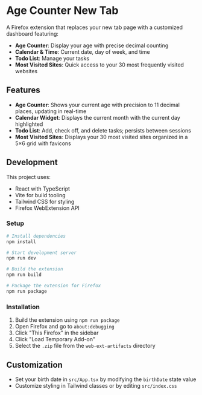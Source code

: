 # Age Counter New Tab

A Firefox extension that replaces your new tab page with a customized dashboard featuring:

- **Age Counter**: Display your age with precise decimal counting
- **Calendar & Time**: Current date, day of week, and time
- **Todo List**: Manage your tasks
- **Most Visited Sites**: Quick access to your 30 most frequently visited websites

## Features

- **Age Counter**: Shows your current age with precision to 11 decimal places, updating in real-time
- **Calendar Widget**: Displays the current month with the current day highlighted
- **Todo List**: Add, check off, and delete tasks; persists between sessions
- **Most Visited Sites**: Displays your 30 most visited sites organized in a 5×6 grid with favicons

## Development

This project uses:
- React with TypeScript
- Vite for build tooling
- Tailwind CSS for styling
- Firefox WebExtension API

### Setup

```bash
# Install dependencies
npm install

# Start development server
npm run dev

# Build the extension
npm run build

# Package the extension for Firefox
npm run package
```

### Installation

1. Build the extension using `npm run package`
2. Open Firefox and go to `about:debugging`
3. Click "This Firefox" in the sidebar
4. Click "Load Temporary Add-on"
5. Select the `.zip` file from the `web-ext-artifacts` directory

## Customization

- Set your birth date in `src/App.tsx` by modifying the `birthDate` state value
- Customize styling in Tailwind classes or by editing `src/index.css`
